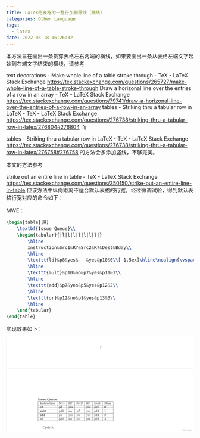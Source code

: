 ```yaml
---
title: LaTeX给表格的一整行加删除线（横线）
categories: Other Language
tags:
  - latex
date: 2022-06-18 16:26:32
---
```


本方法旨在画出一条贯穿表格左右两端的横线，如果要画出一条从表格左端文字起始到右端文字结束的横线，请参考

text decorations - Make whole line of a table stroke through - TeX - LaTeX Stack Exchange
https://tex.stackexchange.com/questions/265727/make-whole-line-of-a-table-stroke-through
Draw a horizonal line over the entries of a row in an array - TeX - LaTeX Stack Exchange
https://tex.stackexchange.com/questions/79741/draw-a-horizonal-line-over-the-entries-of-a-row-in-an-array
tables - Striking thru a tabular row in LaTeX - TeX - LaTeX Stack Exchange
https://tex.stackexchange.com/questions/276738/striking-thru-a-tabular-row-in-latex/276804#276804
而

tables - Striking thru a tabular row in LaTeX - TeX - LaTeX Stack Exchange
https://tex.stackexchange.com/questions/276738/striking-thru-a-tabular-row-in-latex/276758#276758
的方法会多添加竖线，不够完美。

本文的方法参考

strike out an entire line in table - TeX - LaTeX Stack Exchange
https://tex.stackexchange.com/questions/350150/strike-out-an-entire-line-in-table
但该方法中纵向距离不适合默认表格的行宽，经过微调试验，得到默认表格行宽对应的命令如下：

MWE：

```latex
\begin{table}[H]
    \textbf{Issue Queue}\\
    \begin{tabular}{|l|l|l|l|l|l|l|}
        \hline
        Instruction&Src1&R?&Src2&R?&Dest&Bday\\
        \hline
        \texttt{ld}&p8&yes&---&yes&p10&0\\[-1.5ex]\hline\noalign{\vspace{\dimexpr 1.87ex-\doublerulesep}}
        \hline
        \texttt{mult}&p10&no&p7&yes&p11&1\\
        \hline
        \texttt{add}&p7&yes&p5&yes&p12&2\\
        \hline
        \texttt{or}&p12&no&p1&yes&p13&3\\
        \hline
    \end{tabular}
\end{table}
```

实现效果如下：

![img](2022-06/06b22a03c64b4d198a1769bb4c62dd65.png)
